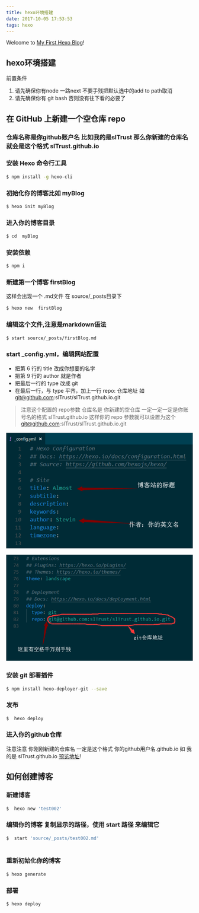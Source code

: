 ```yaml
---
title: hexo环境搭建
date: 2017-10-05 17:53:53
tags: hexo
---
```

 
Welcome to  [My First Hexo Blog](https://sltrust.github.io/index.html)! 

## hexo环境搭建

前置条件

1. 请先确保你有node  一路next 不要手残把默认选中的add to path取消
2. 请先确保你有 git bash 否则没有往下看的必要了

## 在 GitHub 上新建一个空仓库 repo

### 仓库名称是你github账户名 比如我的是slTrust 那么你新建的仓库名就会是这个格式 slTrust.github.io
### 安装 Hexo 命令行工具
``` bash
$ npm install -g hexo-cli
```

### 初始化你的博客比如 myBlog
``` bash
$ hexo init myBlog
```
### 进入你的博客目录
``` bash
$ cd  myBlog
```
### 安装依赖
``` bash
$ npm i
```
### 新建第一个博客 firstBlog  

这样会出现一个 .md文件 在 source/_posts目录下

``` bash
$ hexo new  firstBlog
```
### 编辑这个文件,注意是markdown语法
``` bash
$ start source/_posts/firstBlog.md
```
### start _config.yml，编辑网站配置

* 把第 6 行的 title 改成你想要的名字
* 把第 9 行的 author 就是作者
* 把最后一行的 type 改成 git
* 在最后一行，与 type 平齐，加上一行 repo: 仓库地址 如 git@github.com:slTrust/slTrust.github.io.git  
>注意这个配置的 repo参数 仓库名是  你新建的空仓库 一定一定一定是你账号名的格式 slTrust.github.io
>这样你的 repo 参数就可以设置为这个 git@github.com:slTrust/slTrust.github.io.git 

![step](https://raw.githubusercontent.com/slTrust/note/master/hexo/blog0_001.png)

![step](https://raw.githubusercontent.com/slTrust/note/master/hexo/blog0_002.png)

### 安装 git 部署插件
``` bash
$ npm install hexo-deployer-git --save
```
### 发布
``` bash
$  hexo deploy
```

### 进入你的github仓库   
注意注意 你刚刚新建的仓库名  一定是这个格式  你的github用户名.github.io  如 我的是 slTrust.github.io 
[预览地址](https://sltrust.github.io/index.html)! 

## 如何创建博客

### 新建博客
``` bash
$  hexo new 'test002'
```

### 编辑你的博客 复制显示的路径，使用 start 路径 来编辑它
``` bash
$  start 'source/_posts/test002.md'
  
```

### 重新初始化你的博客
``` bash
$ hexo generate
```
### 部署
``` bash
$ hexo deploy
```




